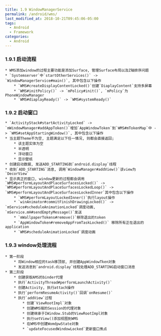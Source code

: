 ```yaml
---
title: 1.9 WindowManagerService
permalink: /android/wms/
last_modified_at: 2018-10-21T09:45:06-05:00
tags:
  - Android
  - Framework
categories:
  - Android
---
```


### 1.9.1 启动流程
    * WMS添加window的过程主要功能是添加Surface, 管理Surface布局以及Z轴排序问题
    * `Systemserver`中`startOtherServices()` -> `WindowManagerService#main()`, 其中包含以下操作
        * `WMS#createDisplayContentLocked()`创建`DiaplayContent`支持多屏幕
        * `WMS#initPolicy()` -> `mPolicy#init()`, `mPolicy`为PhoneWindowManager
        * `WMS#diaplayReady()` -> `WMS#systemReady()`

### 1.9.2 启动窗口
    * `ActivityStack#startActivityLocked` -> `mWindowManager#addAppToken()`增加`AppWindowToken`到`WMS#mTokenMap`中 -> `WMS#setAppStartingWindow()`, 其中包含以下操作
    * 当主题Theme不为空, 主题满足以下任一情况, 则都会直接返回;
        * 该主题实体为空
        * 半透明
        * 浮动窗口
        * 显示壁纸
    * 创建启动数据, 发送ADD_STARTING到`android.display`线程
    * 收到`ADD_STARTING`消息, 调用`WindowManager#addView()`该view为`DecorView`
    * 显示真正的窗口, window更新的过程都会调用`WMS#performLayoutAndPlaceSurfacesLocked()` -> `WMS#performLayoutAndPlaceSurfacesLockedLoop()` -> `WMS#performLayoutAndPlaceSurfacesLockedInner`其中包含以下操作
        * `WMS#performLayoutLockedInner()`执行layout操作
        * `winAnimator#commitFinishDrawingLocked()` -> `mService#scheduleAnimationLocked`调度动画, `mService.mH#sendEmptyMessage()`发送
        * `mWallpaperTokens#remove()`移除退出的token
        * `AppWindowToken#removeAppFromTaskLocked()` 移除所有正在退出的application
        * `WMS#scheduleAnimationLocked`调度动画

### 1.9.3 window处理流程
    * 第一阶段
        * 将Window相应的task移顶部, 并创建AppWindowTken对象
        * 发送消息到`android.display`线程处理ADD_STARTING启动窗口消息
    * 第二阶段
        * 创建获取AMS的binder代理
        * 执行`ActivityThread#performLaunchActivity()`
        * 创建Activity, 执行attach操作
        * 执行`performResumeActivity()`回调`onResume()`
        * 执行`addView`过程
            * 创建`ViewRootImpl`对象
            * 创建WMS端的Session的代理对象
            * 创建继承于IWindow.Stub的ViewRootImpl对象
            * 执行setView()添加视图到WMS
            * 在WMS中创建WomdpwState对象
            * `updateFocusedWindowLocked`更新窗口焦点
